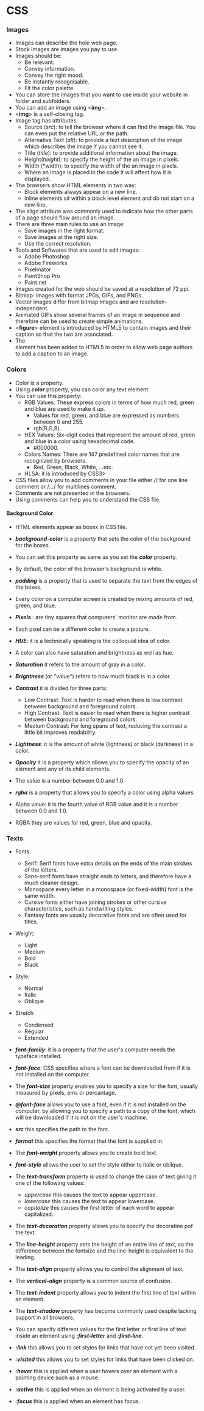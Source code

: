 # CSS 
### Images
- Images can describe the hole web page.
- Stock Images are images you pay to use.
- Images should be:
  - Be relevant.
  - Convey information.
  - Convey the right mood.
  - Be instantly recognisable.
  - Fit the color palette.
- You can store the images that you want to use inside your website in folder and subfolders.
- You can add an image using <**img**>.
- <**img**> is a self-closing tag.
- Image tag has attributes:
  - Source (*src*): to tell the browser where it can find the image file. You can even put the relative URL or the path.
  - Alternative Text (*alt*): to provide a text description of the image which describes the image if you cannot see it.
  - Title (*title*): to provide additional information about the image. 
  - Height(*height*): to specify the height of the an image in pixels.
  - Width (*width): to specify the width of the an image in pixels. 
  - Where an image is placed in the code it will affect how it is displayed.
- The browsers show HTML elements in two way:
  - Block elements always appear on a new line.
  - Inline elements sit within a block level element and do not start on a new line.
- The align attribute was commonly used to indicate how the other parts of a page should flow around an image.
- There are three main rules to use an image:
  - Save images in the right format.
  - Save images at the right size.
  - Use the correct resolution.
- Tools and Softwares that are used to edit images:
  - Adobe Photoshop
  - Adobe Fireworks
  - Pixelmator
  - PaintShop Pro
  - Paint.net
- Images created for the web should be saved at a resolution of 72 ppi. 
- Bitmap: images with format JPGs, GIFs, and PNGs.
- Vector images differ from bitmap images and are resolution-independent. 
- Animated GIFs show several frames of an image in sequence and therefore can be used to create simple  animations.
- <**figure**> element is introduced by HTML5 to contain images and their caption so that the two are associated. 
- The <figcaption> element has been added to HTML5 in order to allow web page authors to add a caption to an image.


### Colors
- Color is a property.
- Using ***color*** property, you can color any text element.
- You can use this property:
  - RGB Values: These express colors in terms of how much red, green and blue are used to make it up.
     - Values for red, green, and blue are expressed as numbers between 0 and 255.
     -  rgb(R,G,B).
  - HEX Values: Six-digit codes that represent the amount of red, green and blue in a color using hexadecimal code.
     - #000000.
  - Colors Names: There are 147 predefined color names that are recognized by browsers.
     - Red, Green, Black, White, ...etc.
  - HLSA: it is introduced by CSS3>
- CSS files allow you to add comments in your file either // for one line comment or /*...*/ for multilines comment.
- Comments are not presented in the browsers.
- Using comments can help you to understand the CSS file.

#### Background Color
- HTML elements appear as boxex in CSS file. 
- ***background-color*** is a property that sets the color of the background for the boxes.
- You can set this property as same as you set the ***color*** property.
- By default, the color of the browser's background is white.
- ***padding*** is a property that is used to separate the text from the edges of the boxes. 
- Every color on a computer screen is created by mixing amounts of red, green, and blue. 


- ***Pixels*** : are tiny squares that computers' monitor are made from.
- Each pixel can be a different color to create a picture.
- ***HUE***: it is a technically speaking  is the colloquial idea of color.
- A color can also have saturation and brightness as well as hue.
- ***Saturation*** it refers to the amount of gray in a color.
- ***Brightness*** (or "value") refers to how much black is in a color.
- ***Contrast*** it is divided for three parts:
  - Low Contrast: Text is harder to read when there is low contrast between background and foreground colors.
  - High Contrast: Text is easier to read when there is higher contrast between background and foreground colors.
  - Medium Contrast: For long spans of text, reducing the contrast a little bit improves readability.
- ***Lightness***: it is the amount of white (lightness) or black (darkness) in a color.

- ***Opacity*** it is a property which allows you to specify the opacity of an element and any of its child elements. 
- The value is a number between 0.0 and 1.0.
- ***rgba*** is a property that allows you to specify a color using alpha values.
- Alpha value: it is the fourth value of RGB value and it is a number between 0.0 and 1.0.
- RGBA they are values for red, green, blue and opacity.


### Texts
- Fonts:
  - Serif: Serif fonts have extra details on the ends of the main strokes of the letters. 
  - Sans-serif fonts have straight ends to letters, and therefore have a much cleaner design.
  - Monospace every letter in a monospace (or fixed-width) font is the same width.
  - Cursive fonts either have joining strokes or other cursive characteristics, such as handwriting styles.
  - Fantasy fonts are usually decorative fonts and are often used for titles.

- Weight:
  - Light
  - Medium
  - Bold
  - Black 

- Style:
  - Normal
  - Italic
  - Oblique

- Stretch
  - Condensed
  - Regular
  - Extended

- ***font-family***: it is a properity that the user's computer needs the typeface installed.
- ***font-face***: CSS specifies where a font can be downloaded from if it is not installed on the computer. 
- The ***font-size*** property enables you to specify a size for the font, usually measured by pixels, ems or percantage.
- ***@font-face*** allows you to use a font, even if it is not installed on the computer, by allowing you to
specify a path to a copy of the font, which will be downloaded if it is not on the user's machine.
- ***src*** this specifies the path to the font. 
- ***format*** this specifies the format that the font is supplied in.
- The ***font-weight*** property allows you to create bold text.
- ***font-style*** allows the user to set the style either to italic or oblique.
- The ***text-transform*** property is used to change the case of text giving it one of the following values:
  - *uppercase* this causes the text to appear uppercase.
  - *lowercase* this causes the text to appear lowercase.
  - *capitalize* this causes the first letter of each word to appear capitalized.
- The ***text-decoration*** property allows you to specify the decoratine pof the text.
- The ***line-height*** property sets the height of an entire line of text, so the difference between the fontsize and the line-height is equivalent to the leading.
- The ***text-align*** property allows you to control the alignment of text.
- The ***vertical-align*** property is a common source of confusion. 
- The ***text-indent*** property allows you to indent the first line of text within an element.
- The ***text-shadow*** property has become commonly used despite lacking support in all browsers. 
- You can specify different values for the first letter or first line of text inside an element using
***:first-letter*** and ***:first-line***.
- ***:link*** this allows you to set styles for links that have not yet been visited.
- ***:visited*** this allows you to set styles for links that have been clicked on. 
- ***:hover*** this is applied when a user hovers over an element with a pointing device such as a mouse. 
- ***:active*** this is applied when an element is being activated by a user.
- ***:focus*** this is applied when an element has focus.


